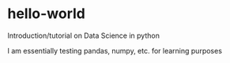 # hello-world
Introduction/tutorial on Data Science in python

I am essentially testing pandas, numpy, etc. for learning purposes
